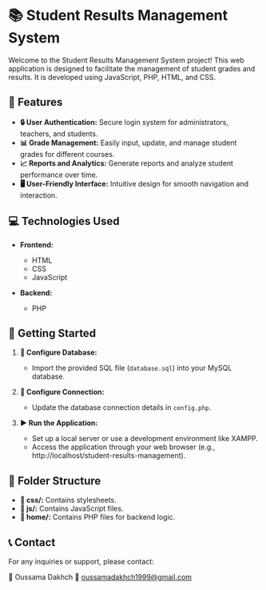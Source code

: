 # 📚 Student Results Management System

Welcome to the Student Results Management System project! This web application is designed to facilitate the management of student grades and results. It is developed using JavaScript, PHP, HTML, and CSS.

## 🚀 Features

- **🔒 User Authentication:** Secure login system for administrators, teachers, and students.
- **📊 Grade Management:** Easily input, update, and manage student grades for different courses.
- **📈 Reports and Analytics:** Generate reports and analyze student performance over time.
- **🖥 User-Friendly Interface:** Intuitive design for smooth navigation and interaction.

## 💻 Technologies Used

- **Frontend:**
  - HTML
  - CSS
  - JavaScript

- **Backend:**
  - PHP
  
## 🚀 Getting Started

1. **🔧 Configure Database:**
   - Import the provided SQL file (`database.sql`) into your MySQL database.

2. **🔧 Configure Connection:**
   - Update the database connection details in `config.php`.

3. **▶️ Run the Application:**
   - Set up a local server or use a development environment like XAMPP.
   - Access the application through your web browser (e.g., http://localhost/student-results-management).

## 📁 Folder Structure

- **🎨 css/:** Contains stylesheets.
- **📁 js/:** Contains JavaScript files.
- **📁 home/:** Contains PHP files for backend logic.

## 📞 Contact

For any inquiries or support, please contact:

👤 Oussama Dakhch
📧 oussamadakhch1999@gmail.com

